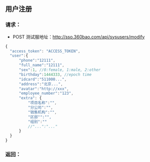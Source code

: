 ## 用户注册

### 请求：
* POST 测试服地址：http://sso.360bao.com/api/sysusers/modify
```javascript
{
  "access_token": "ACCESS_TOKEN",
  "user":{
      "phone":"12111",
      "full_name":"12111",
      "sex":1, //0:female, 1:male, 2:other
      "birthday":1444333, //epoch time
      "idcard":"511000...",
      "address":"北京...",
      "avatar":"http://xxx",
      "employee_number":"123",
      "extra": {
          "项目名称":"",
          "分公司":"",
          "销售机构":"",
          "区部"":"",
          "组别":""
          //"...":"..."
      }
  }
}
```

### 返回：
